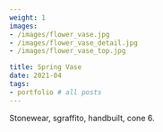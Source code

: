 ```yaml
---
weight: 1
images:
- /images/flower_vase.jpg
- /images/flower_vase_detail.jpg
- /images/flower_vase_top.jpg

title: Spring Vase
date: 2021-04
tags:
- portfolio # all posts
---
```


Stonewear, sgraffito, handbuilt, cone 6. 
